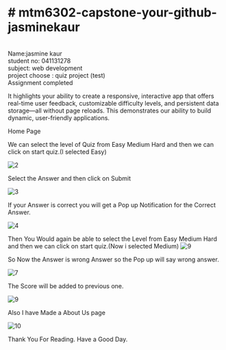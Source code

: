 <Centre><h1># mtm6302-capstone-your-github-jasminekaur</h1><br>
Name:jasmine kaur<br>
student no: 041131278<br>
subject: web development <br>
project choose : quiz project (test)<br>
Assignment completed<br></Centre>

It highlights your ability to create a responsive, interactive app that offers real-time user feedback, customizable difficulty levels, and persistent data storage—all without page reloads. This demonstrates our ability to build dynamic, user-friendly applications.

Home Page



We can select the level of Quiz from Easy Medium Hard and then we can click on start quiz.(I selected Easy)

![2](https://github.com/user-attachments/assets/94aa854c-c126-4bb0-b7f6-aa0d5a7ae203)

Select the Answer and then click on Submit

![3](https://github.com/user-attachments/assets/4fa2e535-1052-4a11-87fc-40fc01f2c0b5)

If your Answer is correct you will get a Pop up Notification for the Correct Answer.

![4](https://github.com/user-attachments/assets/dbc64184-0fcd-4b4a-9a95-b613830176ae)

Then You Would again be able to select the Level from Easy Medium Hard and then we can click on start quiz.(Now i selected Medium)
![9](https://github.com/user-attachments/assets/6e659eb3-4d05-4cdc-923d-6dee7cb62cf3)



So Now the Answer is wrong Answer so the Pop up will say wrong answer.

![7](https://github.com/user-attachments/assets/d2e055c1-439d-4e3c-a617-72ee2adf545a)

The Score will be added to previous one.

![9](https://github.com/user-attachments/assets/c3a3dbc6-30c8-4394-be0d-db98d363b871)


Also I have Made a About Us page

![10](https://github.com/user-attachments/assets/12f5516b-8a59-4bfa-bb25-ec35257a97a9)

Thank You For Reading. Have  a Good Day.



